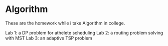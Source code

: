 # Algorithm

These are the homework while i take Algorithm in college.

Lab 1: a DP problem for athelete scheduling
Lab 2: a routing problem solving with MST
Lab 3: an adaptive TSP problem
